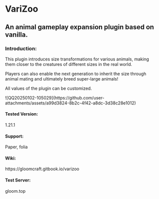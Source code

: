 <h1>VariZoo</h1>
<h2>An animal gameplay expansion plugin based on vanilla.</h2>

<h3>Introduction:</h3>
<p>This plugin introduces size transformations for various animals, making them closer to the creatures of different sizes in the real world. </p>
<p>Players can also enable the next generation to inherit the size through animal mating and ultimately breed super-large animals!</p>
<p>All values of the plugin can be customized.</p>
![QQ20250102-105029](https://github.com/user-attachments/assets/a99d3824-8b2c-4f42-a8dc-3d38c28e1012)


<h4>Tested Version:</h4>
1.21.1
<h4>Support:</h4>
Paper, folia
<h4>Wiki:</h4>
https://gloomcraft.gitbook.io/varizoo
<h4>Test Server:</h4>
gloom.top
